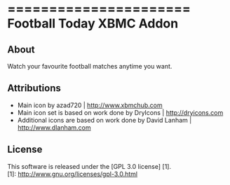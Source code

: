 ======================
Football Today XBMC Addon
======================

About
-----
Watch your favourite football matches anytime you want. 


Attributions
---------------------
- Main icon by azad720 | http://www.xbmchub.com
- Main icon set is based on work done by DryIcons | http://dryicons.com
- Additional icons are based on work done by David Lanham | http://www.dlanham.com


License
-------
This software is released under the [GPL 3.0 license] [1].	
[1]: http://www.gnu.org/licenses/gpl-3.0.html